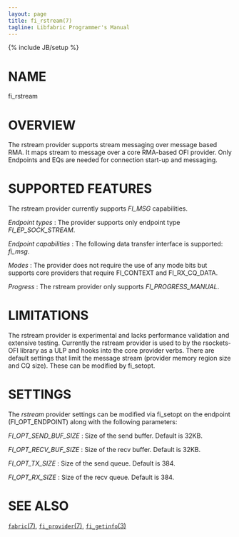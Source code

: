 ```yaml
---
layout: page
title: fi_rstream(7)
tagline: Libfabric Programmer's Manual
---
```

{% include JB/setup %}

# NAME

fi_rstream

# OVERVIEW

The rstream provider supports stream messaging over
 message based RMA. It maps stream to message over
 a core RMA-based OFI provider. Only Endpoints and EQs
 are needed for connection start-up and messaging.

# SUPPORTED FEATURES

The rstream provider currently supports *FI_MSG* capabilities.

*Endpoint types*
: The provider supports only endpoint type *FI_EP_SOCK_STREAM*.

*Endpoint capabilities* : The following data transfer interface is
supported: *fi_msg*.

*Modes*
: The provider does not require the use of any mode bits but supports
  core providers that require FI_CONTEXT and FI_RX_CQ_DATA.

*Progress*
: The rstream provider only supports *FI_PROGRESS_MANUAL*.

# LIMITATIONS

The rstream provider is experimental and lacks performance validation and
 extensive testing. Currently the rstream provider is used to by the
 rsockets-OFI library as a ULP and hooks into the core provider verbs.
 There are default settings that limit the message stream (provider
 memory region size and CQ size). These can be modified by fi_setopt.

# SETTINGS

The *rstream* provider settings can be modified via fi_setopt on the
 endpoint (FI_OPT_ENDPOINT) along with the following parameters:

*FI_OPT_SEND_BUF_SIZE*
: Size of the send buffer. Default is 32KB.

*FI_OPT_RECV_BUF_SIZE*
: Size of the recv buffer. Default is 32KB.

*FI_OPT_TX_SIZE*
: Size of the send queue. Default is 384.

*FI_OPT_RX_SIZE*
: Size of the recv queue. Default is 384.

# SEE ALSO

[`fabric`(7)](fabric.7.html),
[`fi_provider`(7)](fi_provider.7.html),
[`fi_getinfo`(3)](fi_getinfo.3.html)
